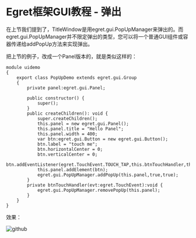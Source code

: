 Egret框架GUI教程 - 弹出
===============

在上节我们提到了，TitleWindow是用egret.gui.PopUpManager来弹出的。而egret.gui.PopUpManager并不限定弹出的类型，您可以将一个普通GUI组件或容器传递给addPopUp方法来实现弹出。

把上节的例子，改成一个Panel版本的，就是类似这样的：

```
module uidemo
{
    export class PopUpDemo extends egret.gui.Group
    {
        private panel:egret.gui.Panel;

        public constructor() {
            super();
        }
        public createChildren(): void {
            super.createChildren();
            this.panel = new egret.gui.Panel();
            this.panel.title = "Hello Panel";
            this.panel.width = 400;
            var btn:egret.gui.Button = new egret.gui.Button();
            btn.label = "touch me";
            btn.horizontalCenter = 0;
            btn.verticalCenter = 0;
            btn.addEventListener(egret.TouchEvent.TOUCH_TAP,this.btnTouchHandler,this);
            this.panel.addElement(btn);
            egret.gui.PopUpManager.addPopUp(this.panel,true,true);
        }
        private btnTouchHandler(evt:egret.TouchEvent):void {
            egret.gui.PopUpManager.removePopUp(this.panel);
        }
    }
}
```

效果：

![github](https://raw.githubusercontent.com/NeoGuo/html5-documents/master/egret-gui/images/popup1.png "Egret")